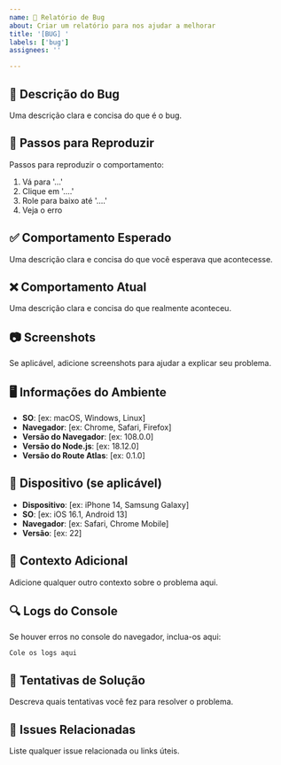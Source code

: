 ```yaml
---
name: 🐛 Relatório de Bug
about: Criar um relatório para nos ajudar a melhorar
title: '[BUG] '
labels: ['bug']
assignees: ''

---
```


## 🐛 Descrição do Bug
Uma descrição clara e concisa do que é o bug.

## 🔄 Passos para Reproduzir
Passos para reproduzir o comportamento:
1. Vá para '...'
2. Clique em '....'
3. Role para baixo até '....'
4. Veja o erro

## ✅ Comportamento Esperado
Uma descrição clara e concisa do que você esperava que acontecesse.

## ❌ Comportamento Atual
Uma descrição clara e concisa do que realmente aconteceu.

## 📷 Screenshots
Se aplicável, adicione screenshots para ajudar a explicar seu problema.

## 🖥️ Informações do Ambiente
- **SO**: [ex: macOS, Windows, Linux]
- **Navegador**: [ex: Chrome, Safari, Firefox]
- **Versão do Navegador**: [ex: 108.0.0]
- **Versão do Node.js**: [ex: 18.12.0]
- **Versão do Route Atlas**: [ex: 0.1.0]

## 📱 Dispositivo (se aplicável)
- **Dispositivo**: [ex: iPhone 14, Samsung Galaxy]
- **SO**: [ex: iOS 16.1, Android 13]
- **Navegador**: [ex: Safari, Chrome Mobile]
- **Versão**: [ex: 22]

## 📝 Contexto Adicional
Adicione qualquer outro contexto sobre o problema aqui.

## 🔍 Logs do Console
Se houver erros no console do navegador, inclua-os aqui:
```
Cole os logs aqui
```

## 🧪 Tentativas de Solução
Descreva quais tentativas você fez para resolver o problema.

## 🔗 Issues Relacionadas
Liste qualquer issue relacionada ou links úteis.